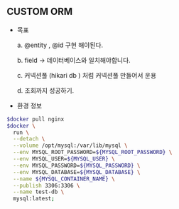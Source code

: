 ## CUSTOM ORM

- 목표


  a. @entity , @id 구현 해야된다.  

  b. field -> 데이터베이스와 일치해야합니다.  

  c. 커넥션풀 (hikari db ) 처럼 커넥션풀 만들어서 운용 

  d. 조회까지 성공하기.  


- 환경 정보

```bash
$docker pull nginx
$docker \
  run \
  --detach \
  --volume /opt/mysql:/var/lib/mysql \
  --env MYSQL_ROOT_PASSWORD=${MYSQL_ROOT_PASSWORD} \
  --env MYSQL_USER=${MYSQL_USER} \
  --env MYSQL_PASSWORD=${MYSQL_PASSWORD} \
  --env MYSQL_DATABASE=${MYSQL_DATABASE} \
  --name ${MYSQL_CONTAINER_NAME} \
  --publish 3306:3306 \
  --name test-db \
  mysql:latest; 
```